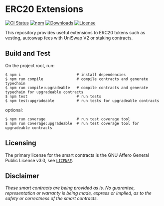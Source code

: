 # ERC20 Extensions

[![CI Status](https://github.com/gretzke/ERC20-extensions/actions/workflows/tests.yml/badge.svg)](https://github.com/gretzke/ERC20-extensions/actions)
[![npm](https://img.shields.io/npm/v/erc20-extensions.svg)](https://www.npmjs.com/package/erc20-extensions)
[![Downloads](https://img.shields.io/npm/dt/erc20-extensions.svg)](https://www.npmjs.com/package/erc20-extensions)
[![License](https://img.shields.io/badge/License-AGPLv3-green.svg)](https://www.gnu.org/licenses/agpl-3.0)

This repository provides useful extensions to ERC20 tokens such as vesting, autoswap fees with UniSwap V2 or staking contracts.

## Build and Test

On the project root, run:

```
$ npm i                         # install dependencies
$ npm run compile               # compile contracts and generate typechain
$ npm run compile:upgradeable   # compile contracts and generate typechain for upgradeable contracts
$ npm test                      # run tests
$ npm test:upgradeable          # run tests for upgradeable contracts
```

optional:

```
$ npm run coverage              # run test coverage tool
$ npm run coverage:upgradeable  # run test coverage tool for upgradeable contracts
```

## Licensing

The primary license for the smart contracts is the GNU Affero General Public License v3.0, see [`LICENSE`](./LICENSE).

## Disclaimer

_These smart contracts are being provided as is. No guarantee, representation or warranty is being made, express or implied, as to the safety or correctness of the smart contracts._
